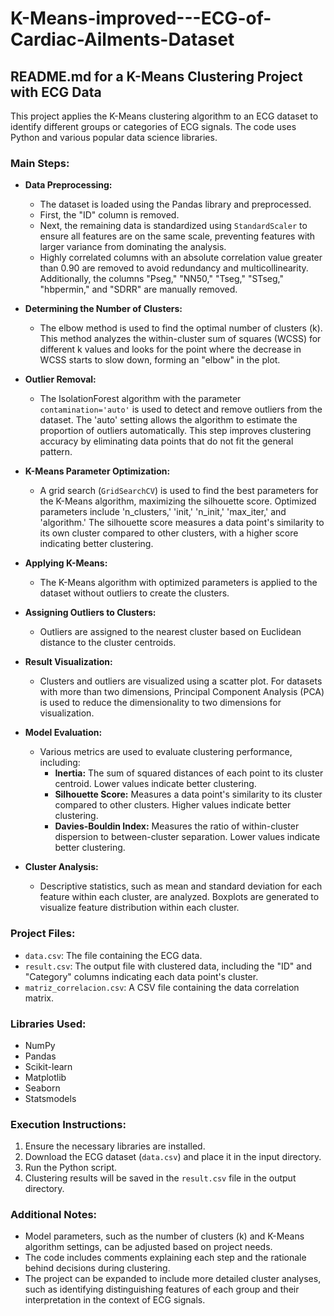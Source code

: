 # K-Means-improved---ECG-of-Cardiac-Ailments-Dataset

## README.md for a K-Means Clustering Project with ECG Data

This project applies the K-Means clustering algorithm to an ECG dataset to identify different groups or categories of ECG signals. The code uses Python and various popular data science libraries.

### Main Steps:

* **Data Preprocessing:**  
    * The dataset is loaded using the Pandas library and preprocessed.  
    * First, the "ID" column is removed.  
    * Next, the remaining data is standardized using `StandardScaler` to ensure all features are on the same scale, preventing features with larger variance from dominating the analysis.  
    * Highly correlated columns with an absolute correlation value greater than 0.90 are removed to avoid redundancy and multicollinearity. Additionally, the columns "Pseg," "NN50," "Tseg," "STseg," "hbpermin," and "SDRR" are manually removed.

* **Determining the Number of Clusters:**  
    * The elbow method is used to find the optimal number of clusters (k). This method analyzes the within-cluster sum of squares (WCSS) for different k values and looks for the point where the decrease in WCSS starts to slow down, forming an "elbow" in the plot.

* **Outlier Removal:**  
    * The IsolationForest algorithm with the parameter `contamination='auto'` is used to detect and remove outliers from the dataset. The 'auto' setting allows the algorithm to estimate the proportion of outliers automatically. This step improves clustering accuracy by eliminating data points that do not fit the general pattern.

* **K-Means Parameter Optimization:**  
    * A grid search (`GridSearchCV`) is used to find the best parameters for the K-Means algorithm, maximizing the silhouette score. Optimized parameters include 'n_clusters,' 'init,' 'n_init,' 'max_iter,' and 'algorithm.' The silhouette score measures a data point's similarity to its own cluster compared to other clusters, with a higher score indicating better clustering.

* **Applying K-Means:**  
    * The K-Means algorithm with optimized parameters is applied to the dataset without outliers to create the clusters.

* **Assigning Outliers to Clusters:**  
    * Outliers are assigned to the nearest cluster based on Euclidean distance to the cluster centroids.

* **Result Visualization:**  
    * Clusters and outliers are visualized using a scatter plot. For datasets with more than two dimensions, Principal Component Analysis (PCA) is used to reduce the dimensionality to two dimensions for visualization.

* **Model Evaluation:**  
    * Various metrics are used to evaluate clustering performance, including:  
        * **Inertia:** The sum of squared distances of each point to its cluster centroid. Lower values indicate better clustering.  
        * **Silhouette Score:** Measures a data point's similarity to its cluster compared to other clusters. Higher values indicate better clustering.  
        * **Davies-Bouldin Index:** Measures the ratio of within-cluster dispersion to between-cluster separation. Lower values indicate better clustering.

* **Cluster Analysis:**  
    * Descriptive statistics, such as mean and standard deviation for each feature within each cluster, are analyzed. Boxplots are generated to visualize feature distribution within each cluster.

### Project Files:

* `data.csv`: The file containing the ECG data.
* `result.csv`: The output file with clustered data, including the "ID" and "Category" columns indicating each data point's cluster.
* `matriz_correlacion.csv`: A CSV file containing the data correlation matrix.

### Libraries Used:

* NumPy  
* Pandas  
* Scikit-learn  
* Matplotlib  
* Seaborn  
* Statsmodels  

### Execution Instructions:

1. Ensure the necessary libraries are installed.
2. Download the ECG dataset (`data.csv`) and place it in the input directory.
3. Run the Python script.
4. Clustering results will be saved in the `result.csv` file in the output directory.

### Additional Notes:

* Model parameters, such as the number of clusters (k) and K-Means algorithm settings, can be adjusted based on project needs.
* The code includes comments explaining each step and the rationale behind decisions during clustering.
* The project can be expanded to include more detailed cluster analyses, such as identifying distinguishing features of each group and their interpretation in the context of ECG signals.
